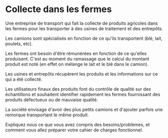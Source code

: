 # Collecte dans les fermes

Une entreprise de transport qui fait la collecte de produits agricoles dans les fermes pour les transporter à des usines de traitement et des entrepôts.

Les camions sont spécialisés en fonction de ce qu'ils transportent (blé, lait, poulets, etc).

Les fermes ont besoin d'être rémunérées  en fonction de ce qu'elles produisent. C'est au moment du ramassage que le calcul du montant produit est noté (en effet on mélange le lait et le blé dans le camion).

Les usines et entrepôts récupèrent les produits et les informations sur ce qui a été collecté.

Les utilisateurs finaux des produits font du contrôle de qualité sur des échantillons et souhaitent identifier rapidement les fermes fournissant des produits défectueux ou de mauvaise qualité.

La société envisage d'avoir des plus petits camions et d'ajouter parfois une remorque transportant le même produit.

Expliquez nous ce que vous avez compris des besoins/problèmes, et comment vous allez préparer votre cahier de charges fonctionnel.

